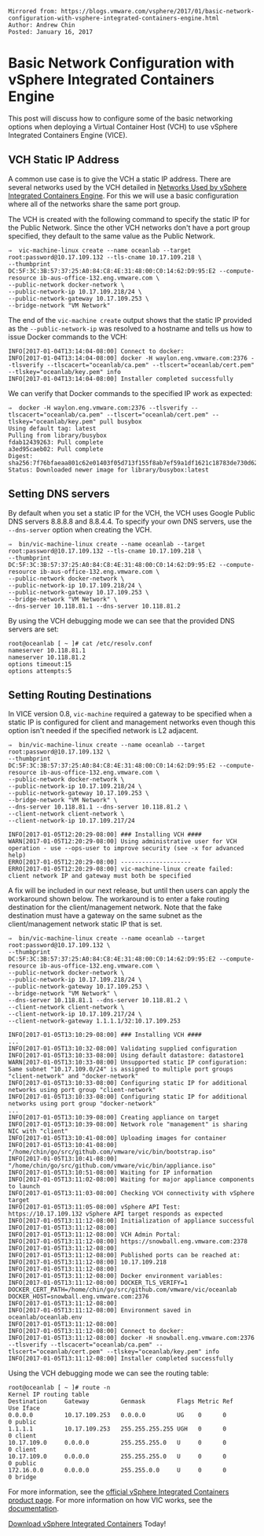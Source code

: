 ```
Mirrored from: https://blogs.vmware.com/vsphere/2017/01/basic-network-configuration-with-vsphere-integrated-containers-engine.html
Author: Andrew Chin
Posted: January 16, 2017
```

# Basic Network Configuration with vSphere Integrated Containers Engine

This post will discuss how to configure some of the basic networking options when deploying a
Virtual Container Host (VCH) to use vSphere Integrated Containers Engine (VICE).

## VCH Static IP Address

A common use case is to give the VCH a static IP address. There are several networks used by the VCH
detailed in [Networks Used by vSphere Integrated Containers
Engine](https://vmware.github.io/vic-product/assets/files/html/0.8/vic_installation/networks.html).
For this we will use a basic configuration where all of the networks share the same port group.

The VCH is created with the following command to specify the static IP for the Public Network. Since the other
VCH networks don't have a port group specified, they default to the same value as the Public Network.

```
⇒  vic-machine-linux create --name oceanlab --target root:password@10.17.109.132 --tls-cname 10.17.109.218 \
--thumbprint DC:5F:3C:3B:57:37:25:A0:84:C8:4E:31:48:00:C0:14:62:D9:95:E2 --compute-resource ib-aus-office-132.eng.vmware.com \
--public-network docker-network \
--public-network-ip 10.17.109.218/24 \
--public-network-gateway 10.17.109.253 \
--bridge-network "VM Network"
```

The end of the `vic-machine create` output shows that the static IP provided as the
`--public-network-ip` was resolved to a hostname and tells us how to issue Docker commands to the VCH:

```
INFO[2017-01-04T13:14:04-08:00] Connect to docker:
INFO[2017-01-04T13:14:04-08:00] docker -H waylon.eng.vmware.com:2376 --tlsverify --tlscacert="oceanlab/ca.pem" --tlscert="oceanlab/cert.pem" --tlskey="oceanlab/key.pem" info
INFO[2017-01-04T13:14:04-08:00] Installer completed successfully
```

We can verify that Docker commands to the specified IP work as expected:

```
⇒  docker -H waylon.eng.vmware.com:2376 --tlsverify --tlscacert="oceanlab/ca.pem" --tlscert="oceanlab/cert.pem" --tlskey="oceanlab/key.pem" pull busybox
Using default tag: latest
Pulling from library/busybox
fdab12439263: Pull complete
a3ed95caeb02: Pull complete
Digest: sha256:7f76bfaeaa801c62e01403f05d713f155f8ab7ef59a1df1621c18783de730d62
Status: Downloaded newer image for library/busybox:latest
```

## Setting DNS servers

By default when you set a static IP for the VCH, the VCH uses Google Public DNS servers 8.8.8.8 and
8.8.4.4. To specify your own DNS servers, use the `--dns-server` option when creating the VCH.

```
⇒  bin/vic-machine-linux create --name oceanlab --target root:password@10.17.109.132 --tls-cname 10.17.109.218 \
--thumbprint DC:5F:3C:3B:57:37:25:A0:84:C8:4E:31:48:00:C0:14:62:D9:95:E2 --compute-resource ib-aus-office-132.eng.vmware.com \
--public-network docker-network \
--public-network-ip 10.17.109.218/24 \
--public-network-gateway 10.17.109.253 \
--bridge-network "VM Network" \
--dns-server 10.118.81.1 --dns-server 10.118.81.2
```

By using the VCH debugging mode we can see that the provided DNS servers are set:

```
root@oceanlab [ ~ ]# cat /etc/resolv.conf
nameserver 10.118.81.1
nameserver 10.118.81.2
options timeout:15
options attempts:5
```

## Setting Routing Destinations

In VICE version 0.8, `vic-machine` required a gateway to be specified when a static IP is configured
for client and management networks even though this option isn't needed if the specified network is
 L2 adjacent.

```
⇒  bin/vic-machine-linux create --name oceanlab --target root:password@10.17.109.132 \
--thumbprint DC:5F:3C:3B:57:37:25:A0:84:C8:4E:31:48:00:C0:14:62:D9:95:E2 --compute-resource ib-aus-office-132.eng.vmware.com \
--public-network docker-network \
--public-network-ip 10.17.109.218/24 \
--public-network-gateway 10.17.109.253 \
--bridge-network "VM Network" \
--dns-server 10.118.81.1 --dns-server 10.118.81.2 \
--client-network client-network \
--client-network-ip 10.17.109.217/24

INFO[2017-01-05T12:20:29-08:00] ### Installing VCH ####
WARN[2017-01-05T12:20:29-08:00] Using administrative user for VCH operation - use --ops-user to improve security (see -x for advanced help)
ERRO[2017-01-05T12:20:29-08:00] --------------------
ERRO[2017-01-05T12:20:29-08:00] vic-machine-linux create failed: client network IP and gateway must both be specified
```

A fix will be included in our next release, but until then users can apply the workaround shown below.
The workaround is to enter a fake routing destination for the client/management network.
Note that the fake destination must have a gateway on the same subnet as the client/management
network static IP that is set.

```
⇒  bin/vic-machine-linux create --name oceanlab --target root:password@10.17.109.132 \
--thumbprint DC:5F:3C:3B:57:37:25:A0:84:C8:4E:31:48:00:C0:14:62:D9:95:E2 --compute-resource ib-aus-office-132.eng.vmware.com \
--public-network docker-network \
--public-network-ip 10.17.109.218/24 \
--public-network-gateway 10.17.109.253 \
--bridge-network "VM Network" \
--dns-server 10.118.81.1 --dns-server 10.118.81.2 \
--client-network client-network \
--client-network-ip 10.17.109.217/24 \
--client-network-gateway 1.1.1.1/32:10.17.109.253

INFO[2017-01-05T13:10:29-08:00] ### Installing VCH ####
...
INFO[2017-01-05T13:10:32-08:00] Validating supplied configuration
INFO[2017-01-05T13:10:33-08:00] Using default datastore: datastore1
WARN[2017-01-05T13:10:33-08:00] Unsupported static IP configuration: Same subnet "10.17.109.0/24" is assigned to multiple port groups "client-network" and "docker-network"
INFO[2017-01-05T13:10:33-08:00] Configuring static IP for additional networks using port group "client-network"
INFO[2017-01-05T13:10:33-08:00] Configuring static IP for additional networks using port group "docker-network"
...
INFO[2017-01-05T13:10:39-08:00] Creating appliance on target
INFO[2017-01-05T13:10:39-08:00] Network role "management" is sharing NIC with "client"
INFO[2017-01-05T13:10:41-08:00] Uploading images for container
INFO[2017-01-05T13:10:41-08:00]   "/home/chin/go/src/github.com/vmware/vic/bin/bootstrap.iso"
INFO[2017-01-05T13:10:41-08:00]   "/home/chin/go/src/github.com/vmware/vic/bin/appliance.iso"
INFO[2017-01-05T13:10:51-08:00] Waiting for IP information
INFO[2017-01-05T13:11:02-08:00] Waiting for major appliance components to launch
INFO[2017-01-05T13:11:03-08:00] Checking VCH connectivity with vSphere target
INFO[2017-01-05T13:11:05-08:00] vSphere API Test: https://10.17.109.132 vSphere API target responds as expected
INFO[2017-01-05T13:11:12-08:00] Initialization of appliance successful
INFO[2017-01-05T13:11:12-08:00]
INFO[2017-01-05T13:11:12-08:00] VCH Admin Portal:
INFO[2017-01-05T13:11:12-08:00] https://snowball.eng.vmware.com:2378
INFO[2017-01-05T13:11:12-08:00]
INFO[2017-01-05T13:11:12-08:00] Published ports can be reached at:
INFO[2017-01-05T13:11:12-08:00] 10.17.109.218
INFO[2017-01-05T13:11:12-08:00]
INFO[2017-01-05T13:11:12-08:00] Docker environment variables:
INFO[2017-01-05T13:11:12-08:00] DOCKER_TLS_VERIFY=1
DOCKER_CERT_PATH=/home/chin/go/src/github.com/vmware/vic/oceanlab
DOCKER_HOST=snowball.eng.vmware.com:2376
INFO[2017-01-05T13:11:12-08:00]
INFO[2017-01-05T13:11:12-08:00] Environment saved in oceanlab/oceanlab.env
INFO[2017-01-05T13:11:12-08:00]
INFO[2017-01-05T13:11:12-08:00] Connect to docker:
INFO[2017-01-05T13:11:12-08:00] docker -H snowball.eng.vmware.com:2376 --tlsverify --tlscacert="oceanlab/ca.pem" --tlscert="oceanlab/cert.pem" --tlskey="oceanlab/key.pem" info
INFO[2017-01-05T13:11:12-08:00] Installer completed successfully
```

Using the VCH debugging mode we can see the routing table:

```
root@oceanlab [ ~ ]# route -n
Kernel IP routing table
Destination     Gateway         Genmask         Flags Metric Ref    Use Iface
0.0.0.0         10.17.109.253   0.0.0.0         UG    0      0        0 public
1.1.1.1         10.17.109.253   255.255.255.255 UGH   0      0        0 client
10.17.109.0     0.0.0.0         255.255.255.0   U     0      0        0 client
10.17.109.0     0.0.0.0         255.255.255.0   U     0      0        0 public
172.16.0.0      0.0.0.0         255.255.0.0     U     0      0        0 bridge
```

For more information, see the [official vSphere Integrated Containers product page](https://www.vmware.com/products/vsphere/integrated-containers.html). For more information
on how VIC works, see the [documentation](https://vmware.github.io/vic-product/).

[Download vSphere Integrated Containers](https://www.vmware.com/go/vsphereintegratedcontainers) Today!
